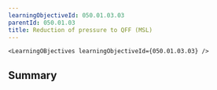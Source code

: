 ```yaml
---
learningObjectiveId: 050.01.03.03
parentId: 050.01.03
title: Reduction of pressure to QFF (MSL)
---
```


```tsx eval
<LearningOBjectives learningObjectiveId={050.01.03.03} />
```

## Summary
